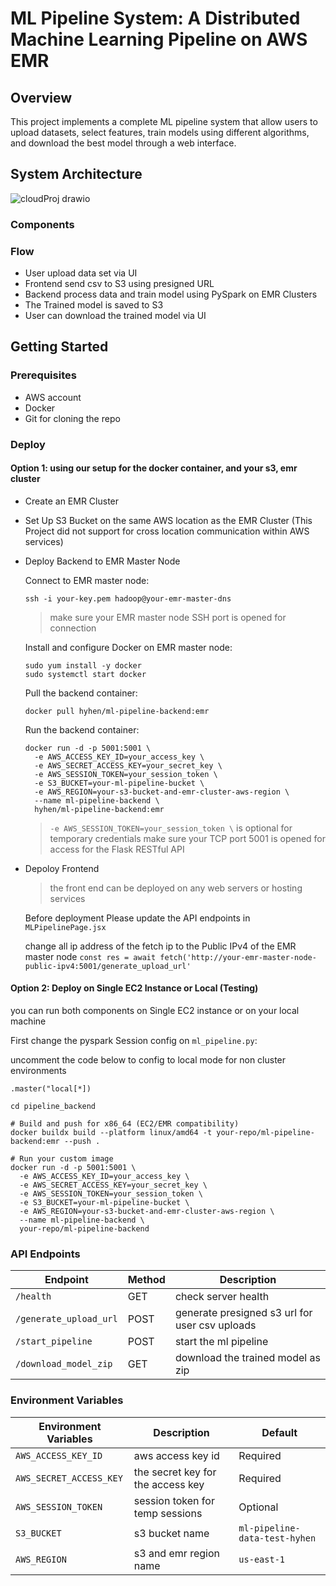 # ML Pipeline System: A Distributed Machine Learning Pipeline on AWS EMR
## Overview
This project implements a complete ML pipeline system that allow users to upload datasets, select features, train models using different algorithms, and download the best model through a web interface.

## System Architecture
![cloudProj drawio](https://github.com/user-attachments/assets/4cc81494-97f4-4668-905d-45356ae5309a)
### Components
### Flow
- User upload data set via UI
- Frontend send csv to S3 using presigned URL
- Backend process data and train model using PySpark on EMR Clusters
- The Trained model is saved to S3
- User can download the trained model via UI

## Getting Started
### Prerequisites
- AWS account
- Docker
- Git for cloning the repo

### Deploy
#### Option 1: using our setup for the docker container, and your s3, emr cluster
- Create an EMR Cluster
- Set Up S3 Bucket on the same AWS location as the EMR Cluster (This Project did not support for cross location communication within AWS services)
- Deploy Backend to EMR Master Node
  
  Connect to EMR master node:
  
  ```ssh -i your-key.pem hadoop@your-emr-master-dns```
  > make sure your EMR master node SSH port is opened for connection

  Install and configure Docker on EMR master node:

  ```
  sudo yum install -y docker
  sudo systemctl start docker
  ```

  Pull the backend container:
  
  ```docker pull hyhen/ml-pipeline-backend:emr```

  Run the backend container:
  ```
  docker run -d -p 5001:5001 \
    -e AWS_ACCESS_KEY_ID=your_access_key \
    -e AWS_SECRET_ACCESS_KEY=your_secret_key \
    -e AWS_SESSION_TOKEN=your_session_token \
    -e S3_BUCKET=your-ml-pipeline-bucket \
    -e AWS_REGION=your-s3-bucket-and-emr-cluster-aws-region \
    --name ml-pipeline-backend \
    hyhen/ml-pipeline-backend:emr
  ```
  > ```-e AWS_SESSION_TOKEN=your_session_token \``` is optional for temporary credentials
  > make sure your TCP port 5001 is opened for access for the Flask RESTful API

- Depoloy Frontend
  > the front end can be deployed on any web servers or hosting services
  
  Before deployment Please update the API endpoints in ```MLPipelinePage.jsx```

  change all ip address of the fetch ip to the Public IPv4 of the EMR master node
  ```const res = await fetch('http://your-emr-master-node-public-ipv4:5001/generate_upload_url' ```

#### Option 2: Deploy on Single EC2 Instance or Local (Testing)
you can run both components on Single EC2 instance or on your local machine

First change the pyspark Session config on ```ml_pipeline.py```:

uncomment the code below to config to local mode for non cluster environments
```
.master("local[*])
```


```
cd pipeline_backend

# Build and push for x86_64 (EC2/EMR compatibility)
docker buildx build --platform linux/amd64 -t your-repo/ml-pipeline-backend:emr --push .

# Run your custom image
docker run -d -p 5001:5001 \
  -e AWS_ACCESS_KEY_ID=your_access_key \
  -e AWS_SECRET_ACCESS_KEY=your_secret_key \
  -e AWS_SESSION_TOKEN=your_session_token \
  -e S3_BUCKET=your-ml-pipeline-bucket \
  -e AWS_REGION=your-s3-bucket-and-emr-cluster-aws-region \
  --name ml-pipeline-backend \
  your-repo/ml-pipeline-backend
```

### API Endpoints
| Endpoint                   | Method | Description                                    |
|----------------------------|--------|------------------------------------------------|
| ```/health```              | GET    | check server health                            |
| ```/generate_upload_url``` | POST   | generate presigned s3 url for user csv uploads |
| ```/start_pipeline```      | POST   | start the ml pipeline                          |
| ```/download_model_zip```  | GET    | download the trained model as zip              |

### Environment Variables
| Environment Variables| Description                       | Default                           |
|-----------------------------|-----------------------------------|-----------------------------------|
| ```AWS_ACCESS_KEY_ID```     | aws access key id                 | Required                          |
| ```AWS_SECRET_ACCESS_KEY``` | the secret key for the access key | Required                          |
| ```AWS_SESSION_TOKEN```     | session token for temp sessions   | Optional                          |
| ```S3_BUCKET```             | s3 bucket name                    | ```ml-pipeline-data-test-hyhen``` |
| ```AWS_REGION```            | s3 and emr region name            | ```us-east-1```                   |


  
